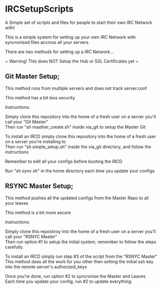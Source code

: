 IRCSetupScripts
===============
 
 
A Simple set of scripts and files for people to start their own IRC Network with!
 
This is a simple system for setting up your own IRC Network with syncronised files accross all your servers.
 
There are two methods for setting up a IRC Network...
 
 
~ Warning! This does NOT Setup the Hub or SSL Certificates yet ~
    
    
    
    
    
    
Git Master Setup;
-----------------
 
This method runs from multiple servers and does not track server.conf
 
This method has a bit less security
 
 
Instructions:
 
Simply clone this repository into the home of a fresh user on a server you'll call your "Git Master"   
Then run "sh masther_create.sh" inside via_git to setup the Master Git
 
To install an IRCD simply clone this repository into the home of a fresh user on a server you're installing to   
Then run "sh simple_setup.sh" inside the via_git directory, and follow the instructions
 
Remember to edit all your configs before booting the IRCD
 
Run "sh sync.sh" in the home directory each time you update your configs
 
 
RSYNC Master Setup;
-------------------
 
This method pushes all the updated configs from the Master Repo to all your leaves 
 
This method is a bit more secure
 
 
Instructions:
 
Simply clone this repostiroy into the home of a fresh user on a server you'll call your "RSNYC Master"   
Then run option #1 to setup the initial system, remember to follow the steps carefully.
 
To install an IRCD simply run step #3 of the script from the "RSNYC Master"   
This method does all the work for you other then setting the initial ssh key into the remote server's authorized_keys
 
Once you're done, run option #2 to syncronise the Master and Leaves   
Each time you update your config, run #2 to update everything.
